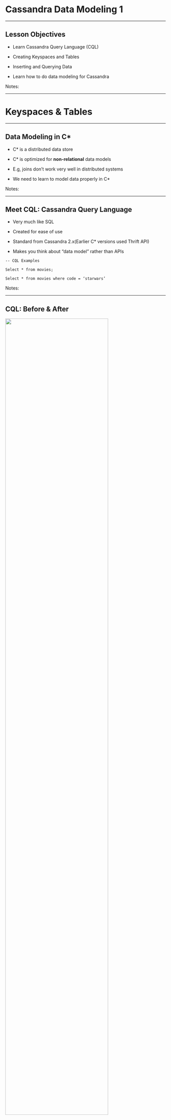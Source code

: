 # Cassandra Data Modeling 1


---


## Lesson Objectives


 * Learn Cassandra Query Language (CQL)

 * Creating Keyspaces and Tables 

 * Inserting and Querying Data

 * Learn how to do data modeling for Cassandra

Notes: 




---

# Keyspaces & Tables

---


## Data Modeling in C*


 * C* is a distributed data store

 * C* is optimized for **non-relational** data models

 * E.g, joins don’t work very well in distributed systems

 * We need to learn to model data properly in C*

Notes: 




---

## Meet CQL: Cassandra Query Language


 * Very much like SQL

 * Created for ease of use

 * Standard from Cassandra 2.x(Earlier C* versions used Thrift API)

 * Makes you think about “data model” rather than APIs 

```text
-- CQL Examples

Select * from movies;

Select * from movies where code = ‘starwars’

```

Notes: 




---

## CQL: Before & After

<img src="../../assets/images/cassandra/3rd-party/Cassandra-Data-Modeling-1-CQL-Before-After-1.png"  style="width:80%;" />





Notes: 




---

## Cassandra Data Organization

<img src="../../assets/images/cassandra/Cassandra-Intro-Tables-10.png"  style="width:80%;" />

Notes: 




---

## Data Hierarchy

<img src="../../assets/images/cassandra/Data-Hierarchy-Visualization.png"  style="width:60%;" />

Notes: 




---

## Keyspace


 * A cluster can have a bunch of keyspaces 

     - Usually one

 * Keyspace, in turn, contains tables

 * Keyspace attributes

     - Replication factor: How many times the data has to be copied

     - Replica placement:How to choose replicas (Simple or Network placement)

Notes: 




---

## Creating Keyspaces


```text
CREATE KEYSPACE <name>
WITH replication = {
  'class': <str> (Simple|NetworkTopology)Strategy,
  <options>
}

```
 * Specify replication properties

 * See documentation: http://cassandra.apache.org/doc/latest/cql/ddl.html#create-keyspace



Notes: 




---

## Creating Keyspace with SimpleStrategy

```text
CREATE KEYSPACE <name>
WITH replication = {
  'class': 'SimpleStrategy',
  'replication_factor': 3
}

```
<img src="../../assets/images/cassandra/replication.png"  style="width:40%;float:right;"/>

 * ‘SimpleStrategy’ is fine for evaluation purposes. (A single data center)

Notes: 




---

## Creating Keyspace with NetworkTopology


```text
CREATE KEYSPACE <name>
WITH replication = {
  'class': 'NetworkTopologyStrategy’,  'DC1': 3,   'DC2': 2};

```
<img src="../../assets/images/cassandra/Replication01.png"  style="width:50%;float:right;"/>

 * Each data center has its own replication factor

 * Use ‘NetworkTopology’ for production uses (even when using a single data center)

Notes: 




---

## Keyspace Modification


 * *ALTER KEYSPACE <name> WITH < properties >;* </br> < properties > is same as the CREATE KEYSPACE < properties >

```text
-- changing replication
ALTER KEYSPACE  myflix  WITH REPLICATION ={     'class' : 'NetworkTopologyStrategy',     'dc1' : 3 };


```

Notes: 




---

## Drop Keyspace

```text
DROP KEYSPACE <name>;


-- doesn’t return an error if keyspace doesn’t exist
DROP KEYSPACE IF EXISTS <name>;

```

 * Irreversible removal of the keyspace with all data in it deleted permanently!


<img src="../../assets/images/cassandra/3rd-party/Cassandra-Data-Modeling-1-Drop-Keyspace-3.png"  style="width:20%;float:right;"/>


Notes: 




---

## Using Keyspace


```text
use myflix;
create table .. (…); // this table is created in myflix keyspace

```

 * USE KEYSPACE < name >;

 * Sets the namespace for subsequence commands

 * Note : This is set per-session and can be changed with another USE KEYSPACE command



Notes: 




---

## C* Tables


 * C* Tables contain rows and columns

 * Rows are indexed by primary key

 * Columns are variable i.e., no fixed schema for each row

 * Tables are partitioned across a C* cluster

 * Table data is replicated according to replication strategy for the keyspace the table belongs to

Notes: 




---

## Distributing Table Data

<img src="../../assets/images/cassandra/partitioning2.png"  style="width:50%;float:right;"/>

 * Table is distributed as **partitions** across nodes

 * **Partition Key** is hashed using a partitioner to generate a **token**

 * Token determines which **node owns** that partition



Notes: 




---

## C* Tables

 <img src="../../assets/images/cassandra/C*-Tables.png"  style="width:80%;"/>


Notes: 




---

## Create Table – Simple Primary Key


* *CREATE TABLE <table name> (
  </br> < column name> <data type > < options >, </br>  …  < column_name > < data_typ e> < options >
  </br>PRIMARY KEY (???)
</br>);*


```text
-- example

CREATE TABLE users(    user_id text,    email text,
    state text,    PRIMARY KEY (user_id));

```

 * Each table must have a primary key


Note: Column Families was the original name for "tables" but please use Table for CQL3 and onwards.
Documentation: http://docs.datastax.com/en//cql/latest/cql/cqlIntro.html


---

## How is Data Stored


<img src="../../assets/images/cassandra/3rd-party/How-is-Data-Stored.png"  style="width:70%;"/>



Note: Column Families was the original name for "tables" but please use Table for CQL3 and onwards.
Documentation: http://docs.datastax.com/en//cql/latest/cql/cqlIntro.html


---

## Specifying PRIMARY Keys


```text
-- at the end of table 
CREATE TABLE users(    user_id text,    email text,    PRIMARY KEY (user_id));

-- inline
CREATE TABLE users(    user_id text PRIMARY KEY,
    email text
);

-- composite key : state + user_id
-- (More on this in next section)
CREATE TABLE users(    user_id text,
    email text,
    state text,
		PRIMARY KEY (state, user_id)
);

```

Notes: 




---

## CQL Data Types

 <img src="../../assets/images/cassandra/3rd-party/cql_data_types.png"  style="width:80%;"/>


 *  *Source:*  *DataStax* 

Notes: 

Source: https://docs.datastax.com/en/cql/3.3/cql/cql_reference/cql_data_types_c.html



---

## C* vs.  RDMBS

| Feature                                      | RDBMS                                         | Cassandra                                            |
|----------------------------------------------|-----------------------------------------------|------------------------------------------------------|
| Unique Primary Key                           | Required most of the time. </br>Not Null      | Required always. </br>NOT Null.                      |
| Auto Sequence key generation  </br>(1, 2,3…) | YES </br>(id INT AUTO_INCREMENT PRIMARY KEY)  | NO </br>Relies on application to provide unique PKs  |
| Foreign Keys                                 | YES                                           | NO                                                   |
| Referential Integrity                        | YES                                           | NO                                                   |
| Mandatory columns (Non-NULL)                 | YES                                           | NO                                                   |

</br>

 * Class discussion: 
</br> Why C* does  **NOT**  do AUTO SEQUENCE key?

Notes: 




---

## Generating Unique Keys


 * UUID – universally unique id

     - E.g.: bfb96110-5105-4742-b17c-aeef5b5670d7

     - Can also be generated using Java at the application level

     - CQL provides uuid() function

 * TimeUUID

     - Version 1 UUID – date and time part of encoding

     - Time-ordered rows

     - Generate using now() function. DO NOT generate at application level

 * Uuid() and now() generate the IDs on coordinator node

 * Reference: https://en.wikipedia.org/wiki/Universally_unique_identifier 

Notes: 




---

# CQL Queries

---


## Myflix ‘Movies’ ‘Features’ Table


 * Lets create a “features” table with the following attributes:

</br>


| Attribute    | Type   | Example                                  |
|--------------|--------|------------------------------------------|
| Name         | String | “Star Wars”  </br>“Mad Men”              |
| Type         | String | “Movie”  </br> “TV Show”  </br>“Standup” |
| Release_date | Data   | 2016-01-01                               |

</br>

 *  **What is our primary key? How do we generate one?**


Notes: 




---

## Myflix ‘Features’ Table


 * Let’s add a unique key called ‘code.’We will assign this for each movie.IMDB examples:

     - “Star Wars: Force Awakens”http://www.imdb.com/title/tt2488496/

     - “Mad Men”http://www.imdb.com/title/tt0804503/

</br>

| Attribute    | Type   | Example                                  |
|--------------|--------|------------------------------------------|
| **Code**         | **String** | **“star1”   </br> “madmen”**                |
| Name         | String | “Star Wars”  </br>“Mad Men”              |
| Type         | String | “Movie”  </br> “TV Show”  </br>“Standup” |
| Release_date | Data   | 2016-01-01                               |



Notes: 




---

## Myflix ‘Features’ Table

```text
create table features (    code text,    name text,    release_date timestamp,     type text,
    PRIMARY KEY (code) );

```

 * We are using ‘text’ type to represent strings

 * We use ‘timestamp’ to represent for date

     - Though ‘time stamp’ can be accurate up to seconds, we are only using the ‘date’ portion of it ( **2016-01-01** 00:00:00)

     - Timestamp is Unix timestamp since ‘epoch’



Notes: 




---

## INSERT Some Data


```text
INSERT INTO features (code, name, type, release_date)
VALUES ('madmen', 'Mad Men', 'TV Show', '2010-01-01');

INSERT INTO features (code, name, type, release_date)
VALUES (‘star1’, ‘Star Wars Episode 1’, ‘Movie’ , ‘1999-01-01’);

```

 * Syntax: **INSERT INTO** < table name > (column names)VALUES (column values)

 * Wrap string values in **single quotes** (example : ‘mad men’)

 * Timestamp can be entered in format: ‘yyyy-mm-dd HH:mm:ssZ’

Notes: 




---

## Lab: CQL


 *  **Overview:**

     - Create ‘features’ table using CQL

     - Insert some data

     - Query data

 *  **Builds on previous labs:** None

 *  **Approximate time:** 1 hour

 *  **Instructions:**  **02-cql /**  **README.md** 

 *  **Lab** 

Notes: 




---

## Lab 4.1: Composite Keys


 *  **Overview:** 

     - Create and use primary keys with partition keys and clustering columns

 *  **Builds on previous labs:** None

 *  **Approximate Time:** 15 mins

 *  **Instructions:**  **04-composite-keys /**  **README.md** 

 *  **Lab** 

Notes: 




---

## TTL


 * TTL–Time To Live (in seconds)

 * Determines how long the value will be “alive”

 * After that, the value “disappears”

 * INSERT INTO < table name > (column names)VALUES (column values) USING TTL <# seconds>;

 * TTL applications

     - Purging archival data (only keep six months of data, etc.)
     - Purge sensitive data (temporary passwords that expire)

Notes: 




---

## Insert with TTL Example


 * Insert a value into ‘features’ that disappears in seconds 

 * TTL is specified in seconds

```text
Cqlsh>

	INSERT INTO features(code, name) 
	VALUES(‘simp’, ‘The Simpsons’) 
	USING TTL 20;

	select * from features;

   -- Wait a few seconds and try the select again

	select * from features;

	-- compare results

```

Notes: 




---

## Quiz: What Happens Below?


```text

INSERT INTO features (code, name, type, release_date)

VALUES (’star1', ‘Star Wars : Episode 4', ’Movie', ’1977-01-01');

```
```text

INSERT INTO features (code, name, type, release_date)

VALUES (’star1', ‘Star Wars : Episode 1', ’Movie', ’1999-01-01');

```


 * What will be the value of row ‘star1’?

 * How can we prevent the race condition?



Notes: 




---

## INSERT IF NOT Exists

   

 * *INSERT INTO <table name> (column names)
   </br>VALUES (column values) IF NOT EXISTS;*


 * Only inserts if the row with the primary key given does not exist. 

 * This does incur a performance penalty!

 * More on this later

```text

-- first insert succeeds
INSERT INTO features (code, name, type, release_date)
VALUES (’star1', ‘Star Wars : Episode 4', ’Movie', ’1977-01-01’)
IF NOT EXISTS;

-- second insert fails  (PK exists)
INSERT INTO features (code, name, type, release_date)
VALUES (’star1', ‘Star Wars : Episode 1', ’Movie', ’1999-01-01’)
IF NOT EXISTS;

```


Notes: 




---

## Insert with Timestamp


 * Each cell has a ‘last modified’ timestamp.

 * C* automatically populates this using current time (microseconds accuracy).

     - This is the preferred way.

 * We can specify the timestamp too.

 *  **Quiz**: **Why do we want to override timestamp?**

```text
insert into features (code, name) values (‘sopr’, ‘The Sopranos’)  using timestamp 1404172800000;  // 2014-07-01 12:00:00  in microsecs

```


Notes: 




---

## Specifying Consistency Levels


 * Remember our consistency levels? 

     - ALL, ANY, QUORUM,...

 * Default level: ONE

     - What does this mean?

```text
insert into features (code, name) values (‘sopr’, ‘The Sopranos’)  using CONSISTENCY LOCAL_QUORUM ;

-- checking default level
cqlsh>  CONSISTENCY
Current consistency level is ONE.

-- set level for session
cqlsh>  CONSISTENCY QUORUM
Consistency level is set to QUORUM.

```

Notes: 




---

## More Insert Examples


```text
-- specifying multiple conditions

insert into features (code, name) values (‘sopr’, ‘The Sopranos’)  using CONSISTENCY LOCAL_QUORUM
AND TTL  86400;


```

Notes: 




---

## Alter Table


 * Altering tables (adding columns, etc.) is “very fast” in C*

     - As opposed to RDBMS (most need to re-write tables)

 * However, we can not alter primary key?

     - Why?

```text
cqlsh> 

CREATE TABLE features (
            code text,
            name text,
            type text,
            release_date timestamp,
            PRIMARY KEY(code)
        );


ALTER TABLE features  ADD studio text;


DESCRIBE TABLE features;

```


Notes: 




---

## UPDATE


 * *UPDATE < table name > 
 </br>SET column_name=value, ...
 </br>WHERE < primary key condition >;*

 * Where clause is used to select rows to update.

 * If a row with the given primary key does not exist, it will be inserted!

 * UPSERT!

```text
UPDATE features
SET
  studio = ‘HBO’
WHERE
  code = ‘sopr’;

```

Notes: 




---

## INSERT vs. UPDATE


 * Inserts and Updates in C* are not the same as in a RDBMS

 * Insert will create a new row or **update** (i.e., replace) an existing one

 * Update will update an existing row or **insert** a new row for a non-existent row

 * Update + Insert = Upsert!  

 * No key violation!!

Notes: 




---

## Update & Insert in C* and RDBMS


 * Assume the following data exists in C* and RDBMS

 * What is the result of these operations?


| Code (PK) | Name        | Type  | Studio |
|-----------|-------------|-------|--------|
| Star1     | Star Wars 1 | Movie | Lucas  |
| Madmen    | Mad Men     | TV    | AMC    |

</br>


| Query                                                                  | RDBMS | C* |
|------------------------------------------------------------------------|-------|----|
| Update features set studio = ‘HBO’  </br> where code = ‘sopr’;         | ?     | ?  |
| Insert into features (code, name)     </br>VALUES(‘star1’,‘star trek’) | ?     | ?  |


Notes: 




---

## DELETE


 * Data can be deleted using the DELETE command.

 * DELETE can be used to delete columns from rows or to delete entire rows.

 * *DELETE < column names  > FROM < table name > </br> WHERE < where clause >;*

 * If < column names > are missing then DELETE will delete entire rows.

 * DELETE needs a WHERE clause.

Notes: 




---

## Delete Examples


```text
-- deletes entire row
delete from features where code = ‘simp’

-- only delete ‘studio’ column
delete studio from features where code = ‘madmen’

-- Deleting all rows
-- There is no: delete * from table
-- Use truncate command

```

 * In C* deletes are “soft deletes”

 * C* marks the data as deleted

     - Tombstone marker

     - Blocks data from queries

 * Data on disk is removed during the next “compaction cycle.”(More on this later)

Notes: 




---

# Indexing

---


## Indexes


 * Let us look at the movie table again:

     - Only queries by PK are supported

     - Querying by other columns will not work

 * We can add indexes

 * C* has limited support for secondary indexes

```text
CREATE TABLE features (	code text,	name text,	type text,	release_date timestamp,	PRIMARY KEY(code)	);

Select * from features where code = ‘madmen’;  // OK

Select * from features where type = ‘TV Show’ ; // NOT OK


```

Notes: 




---

## Adding Index to a Table


```text
Cqlsh > 

create index idx_type ON features (type);

DESCRIBE table features;
CREATE TABLE features (	code text,	….	);CREATE INDEX idx_type ON features (type);

-- Lets try the query again:
select * from features where type = 'TV Show’; // works!

 code   | name     | release_date             | studio | type--------+----------+--------------------------+--------+--------- madmen | Mad Men2 | 2010-01-01 00:00:00+0000 |    AMC | TV Show   sopr | Sopranos | 2008-06-01 00:00:00+0000 |    HBO | TV Show

```

Notes: 




---

## Indexing Mechanics


 * If data is already in table, C* will index them immediately

 * New data is indexed as they are inserted or updated

 * Can index most columns

 * Single column only for now (no compound indexes)

     - Might change soon

 * No support for indexing collections (lists, maps, etc.)

     - Coming soon

 * Indexes can **greatly affect performance**

     - Beware!

Notes: 




---

## Indexing: Behind the Scenes

<img src="../../assets/images/cassandra/indexing.png"  style="width:40%;float:right;"/>

 * C* index is distributed

 * Each node maintains index for its local data -> efficient

 * Queries using indexgo to **EVERY** node

     - By contrast queries using primary key go to **SINGLE** node

 * Need to be aware of this index query performance!


Notes: 




---

## Indexing Best Practices

```text
create table people (
  ssn  text  PRIMARY KEY ,	name text,	phone text,	state text,	gender text,	);

```

 * Do not index high-cardinality columns

 * Index by state: Yes or No?

     - Yes: low cardinality

 * Index by phone: Yes or No?

     - No: high cardinality

 * Index on GENDER: Yes or No?

     - No: VERY LOW cardinality (just two values, male/female)…(not efficient)



Notes: 




---

## Indexing Best Practices


 * Avoid indexing “highly volatile” columns (columns that are updated frequently)

 * Creating index on a VERY LOW cardinality column doesn’t make sense

     - E.g., GENDER

     - Boolean values (true/false) (e.g., is_veteran)

Notes: 




---

## Lab: Indexing


 *  **Overview:**

     - Create and use secondary index in C*

 *  **Builds on previous labs:** 02-cql

 *  **Approximate time:** 10 mins

 *  **Instructions:**  **02-cql /**  **index.md** 

 *  **Lab** 

Notes: 




---

## Review Questions


*  What is Cassandra cluster? Keyspace? Table?

*  What is the importance of the primary key? What does it consist of?

*  How is the data physically stored?

*   What is CQL?

- What is an Upsert?

Notes: 





